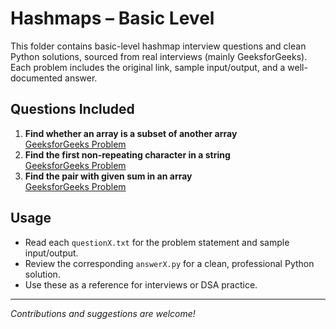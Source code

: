 # Hashmaps – Basic Level

This folder contains basic-level hashmap interview questions and clean Python solutions, sourced from real interviews (mainly GeeksforGeeks). Each problem includes the original link, sample input/output, and a well-documented answer.

## Questions Included
1. **Find whether an array is a subset of another array**  
   [GeeksforGeeks Problem](https://www.geeksforgeeks.org/find-whether-an-array-is-subset-of-another-array-set-1/)
2. **Find the first non-repeating character in a string**  
   [GeeksforGeeks Problem](https://www.geeksforgeeks.org/given-a-string-find-its-first-non-repeating-character/)
3. **Find the pair with given sum in an array**  
   [GeeksforGeeks Problem](https://www.geeksforgeeks.org/check-if-pair-with-given-sum-exists-in-array/)

## Usage
- Read each `questionX.txt` for the problem statement and sample input/output.
- Review the corresponding `answerX.py` for a clean, professional Python solution.
- Use these as a reference for interviews or DSA practice.

---
*Contributions and suggestions are welcome!* 